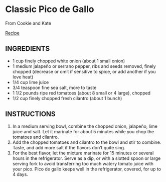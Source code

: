 # Classic Pico de Gallo

From Cookie and Kate

[Recipe](https://cookieandkate.com/classic-pico-de-gallo-recipe/print/30827/)

## INGREDIENTS

- 1 cup finely chopped white onion (about 1 small onion)
- 1 medium jalapeño or serrano pepper, ribs and seeds removed, finely chopped (decrease or omit if sensitive to spice, or add another if you love heat)
- 1/4 cup lime juice
- 3/4 teaspoon fine sea salt, more to taste
- 1 1/2 pounds ripe red tomatoes (about 8 small or 4 large), chopped
- 1/2 cup finely chopped fresh cilantro (about 1 bunch)

## INSTRUCTIONS
1. In a medium serving bowl, combine the chopped onion, jalapeño, lime juice and salt. Let it marinate for about 5 minutes while you chop the tomatoes and cilantro.
2. Add the chopped tomatoes and cilantro to the bowl and stir to combine. Taste, and add more salt if the flavors don’t quite sing.
3. For the best flavor, let the mixture marinate for 15 minutes or several hours in the refrigerator. Serve as a dip, or with a slotted spoon or large serving fork to avoid transferring too much watery tomato juice with your pico. Pico de gallo keeps well in the refrigerator, covered, for up to 4 days.